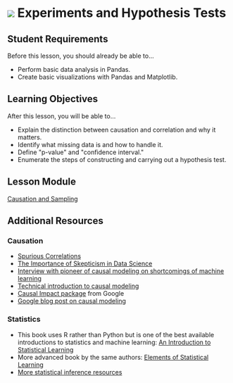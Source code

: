 # ![](https://ga-dash.s3.amazonaws.com/production/assets/logo-9f88ae6c9c3871690e33280fcf557f33.png) Experiments and Hypothesis Tests

## Student Requirements

Before this lesson, you should already be able to...

- Perform basic data analysis in Pandas.
- Create basic visualizations with Pandas and Matplotlib.

## Learning Objectives

After this lesson, you will be able to...

- Explain the distinction between causation and correlation and why it matters.
- Identify what missing data is and how to handle it.
- Define "p-value" and "confidence interval."
- Enumerate the steps of constructing and carrying out a hypothesis test.

## Lesson Module

[Causation and Sampling](./modules/causation_and_sampling.ipynb)

## Additional Resources

### Causation

- [Spurious Correlations](http://www.tylervigen.com/spurious-correlations)
- [The Importance of Skepticism in Data Science](https://jhu-advdatasci.github.io/2018/lectures/12-being-skeptical.html?utm_campaign=Data_Elixir&utm_medium=email&utm_source=Data_Elixir_207)
- [Interview with pioneer of causal modeling on shortcomings of machine learning](https://www.quantamagazine.org/to-build-truly-intelligent-machines-teach-them-cause-and-effect-20180515/)
- [Technical introduction to causal modeling](https://www.inference.vc/untitled/)
- [Causal Impact package](https://google.github.io/CausalImpact/CausalImpact.html) from Google
- [Google blog post on causal modeling](http://www.unofficialgoogledatascience.com/2017/01/causality-in-machine-learning.html)

### Statistics

- This book uses R rather than Python but is one of the best available introductions to statistics and machine learning: [An Introduction to Statistical Learning](http://www-bcf.usc.edu/~gareth/ISL/)
- More advanced book by the same authors: [Elements of Statistical Learning](http://web.stanford.edu/~hastie/ElemStatLearn/)
- [More statistical inference resources](https://git.generalassemb.ly/AdiBro/Resources/blob/master/Statistics.md#statistical-inference) 
